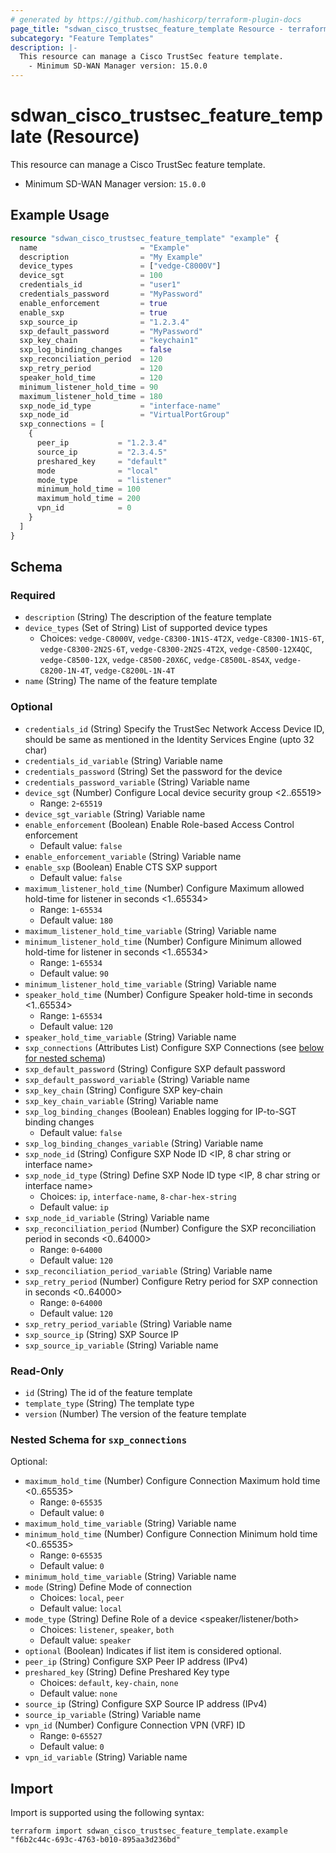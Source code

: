 ```yaml
---
# generated by https://github.com/hashicorp/terraform-plugin-docs
page_title: "sdwan_cisco_trustsec_feature_template Resource - terraform-provider-sdwan"
subcategory: "Feature Templates"
description: |-
  This resource can manage a Cisco TrustSec feature template.
    - Minimum SD-WAN Manager version: 15.0.0
---
```


# sdwan_cisco_trustsec_feature_template (Resource)

This resource can manage a Cisco TrustSec feature template.
  - Minimum SD-WAN Manager version: `15.0.0`

## Example Usage

```terraform
resource "sdwan_cisco_trustsec_feature_template" "example" {
  name                       = "Example"
  description                = "My Example"
  device_types               = ["vedge-C8000V"]
  device_sgt                 = 100
  credentials_id             = "user1"
  credentials_password       = "MyPassword"
  enable_enforcement         = true
  enable_sxp                 = true
  sxp_source_ip              = "1.2.3.4"
  sxp_default_password       = "MyPassword"
  sxp_key_chain              = "keychain1"
  sxp_log_binding_changes    = false
  sxp_reconciliation_period  = 120
  sxp_retry_period           = 120
  speaker_hold_time          = 120
  minimum_listener_hold_time = 90
  maximum_listener_hold_time = 180
  sxp_node_id_type           = "interface-name"
  sxp_node_id                = "VirtualPortGroup"
  sxp_connections = [
    {
      peer_ip           = "1.2.3.4"
      source_ip         = "2.3.4.5"
      preshared_key     = "default"
      mode              = "local"
      mode_type         = "listener"
      minimum_hold_time = 100
      maximum_hold_time = 200
      vpn_id            = 0
    }
  ]
}
```

<!-- schema generated by tfplugindocs -->
## Schema

### Required

- `description` (String) The description of the feature template
- `device_types` (Set of String) List of supported device types
  - Choices: `vedge-C8000V`, `vedge-C8300-1N1S-4T2X`, `vedge-C8300-1N1S-6T`, `vedge-C8300-2N2S-6T`, `vedge-C8300-2N2S-4T2X`, `vedge-C8500-12X4QC`, `vedge-C8500-12X`, `vedge-C8500-20X6C`, `vedge-C8500L-8S4X`, `vedge-C8200-1N-4T`, `vedge-C8200L-1N-4T`
- `name` (String) The name of the feature template

### Optional

- `credentials_id` (String) Specify the TrustSec Network Access Device ID, should be same as mentioned in the Identity Services Engine (upto 32 char)
- `credentials_id_variable` (String) Variable name
- `credentials_password` (String) Set the password for the device
- `credentials_password_variable` (String) Variable name
- `device_sgt` (Number) Configure Local device security group <2..65519>
  - Range: `2`-`65519`
- `device_sgt_variable` (String) Variable name
- `enable_enforcement` (Boolean) Enable Role-based Access Control enforcement
  - Default value: `false`
- `enable_enforcement_variable` (String) Variable name
- `enable_sxp` (Boolean) Enable CTS SXP support
  - Default value: `false`
- `maximum_listener_hold_time` (Number) Configure Maximum allowed hold-time for listener in seconds <1..65534>
  - Range: `1`-`65534`
  - Default value: `180`
- `maximum_listener_hold_time_variable` (String) Variable name
- `minimum_listener_hold_time` (Number) Configure Minimum allowed hold-time for listener in seconds <1..65534>
  - Range: `1`-`65534`
  - Default value: `90`
- `minimum_listener_hold_time_variable` (String) Variable name
- `speaker_hold_time` (Number) Configure Speaker hold-time in seconds <1..65534>
  - Range: `1`-`65534`
  - Default value: `120`
- `speaker_hold_time_variable` (String) Variable name
- `sxp_connections` (Attributes List) Configure SXP Connections (see [below for nested schema](#nestedatt--sxp_connections))
- `sxp_default_password` (String) Configure SXP default password
- `sxp_default_password_variable` (String) Variable name
- `sxp_key_chain` (String) Configure SXP key-chain
- `sxp_key_chain_variable` (String) Variable name
- `sxp_log_binding_changes` (Boolean) Enables logging for IP-to-SGT binding changes
  - Default value: `false`
- `sxp_log_binding_changes_variable` (String) Variable name
- `sxp_node_id` (String) Configure SXP Node ID <IP, 8 char string or interface name>
- `sxp_node_id_type` (String) Define SXP Node ID type <IP, 8 char string or interface name>
  - Choices: `ip`, `interface-name`, `8-char-hex-string`
  - Default value: `ip`
- `sxp_node_id_variable` (String) Variable name
- `sxp_reconciliation_period` (Number) Configure the SXP reconciliation period in seconds <0..64000>
  - Range: `0`-`64000`
  - Default value: `120`
- `sxp_reconciliation_period_variable` (String) Variable name
- `sxp_retry_period` (Number) Configure Retry period for SXP connection in seconds <0..64000>
  - Range: `0`-`64000`
  - Default value: `120`
- `sxp_retry_period_variable` (String) Variable name
- `sxp_source_ip` (String) SXP Source IP
- `sxp_source_ip_variable` (String) Variable name

### Read-Only

- `id` (String) The id of the feature template
- `template_type` (String) The template type
- `version` (Number) The version of the feature template

<a id="nestedatt--sxp_connections"></a>
### Nested Schema for `sxp_connections`

Optional:

- `maximum_hold_time` (Number) Configure Connection Maximum hold time <0..65535>
  - Range: `0`-`65535`
  - Default value: `0`
- `maximum_hold_time_variable` (String) Variable name
- `minimum_hold_time` (Number) Configure Connection Minimum hold time <0..65535>
  - Range: `0`-`65535`
  - Default value: `0`
- `minimum_hold_time_variable` (String) Variable name
- `mode` (String) Define Mode of connection
  - Choices: `local`, `peer`
  - Default value: `local`
- `mode_type` (String) Define Role of a device <speaker/listener/both>
  - Choices: `listener`, `speaker`, `both`
  - Default value: `speaker`
- `optional` (Boolean) Indicates if list item is considered optional.
- `peer_ip` (String) Configure SXP Peer IP address (IPv4)
- `preshared_key` (String) Define Preshared Key type
  - Choices: `default`, `key-chain`, `none`
  - Default value: `none`
- `source_ip` (String) Configure SXP Source IP address (IPv4)
- `source_ip_variable` (String) Variable name
- `vpn_id` (Number) Configure Connection VPN (VRF) ID
  - Range: `0`-`65527`
  - Default value: `0`
- `vpn_id_variable` (String) Variable name

## Import

Import is supported using the following syntax:

```shell
terraform import sdwan_cisco_trustsec_feature_template.example "f6b2c44c-693c-4763-b010-895aa3d236bd"
```

